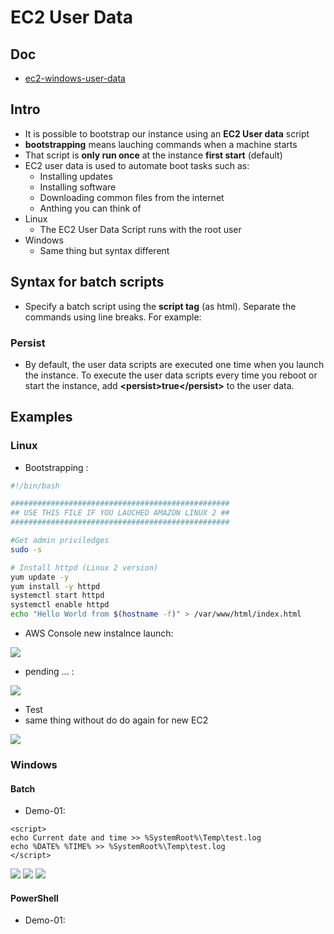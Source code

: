 # EC2 User Data

## Doc
* [ec2-windows-user-data](https://docs.aws.amazon.com/AWSEC2/latest/WindowsGuide/ec2-windows-user-data.html)

## Intro
* It is possible to bootstrap our instance using an **EC2 User data** script
* **bootstrapping** means lauching commands when a machine starts
* That script is **only run once** at the instance **first start** (default)
* EC2 user data is used to automate boot tasks such as:
  * Installing updates
  * Installing software
  * Downloading common files from the internet
  * Anthing you can think of
* Linux
  * The EC2 User Data Script runs with the root user
* Windows
  * Same thing but syntax different
  
## Syntax for batch scripts
* Specify a batch script using the **script tag** (as html). Separate the commands using line breaks. For example:
### Persist
* By default, the user data scripts are executed one time when you launch the instance.
  To execute the user data scripts every time you reboot or start the instance,
  add **\<persist\>true\</persist\>** to the user data.

## Examples
### Linux
* Bootstrapping :
````bash
#!/bin/bash

#################################################
## USE THIS FILE IF YOU LAUCHED AMAZON LINUX 2 ##
#################################################

#Get admin priviledges
sudo -s

# Install httpd (Linux 2 version)
yum update -y
yum install -y httpd
systemctl start httpd
systemctl enable httpd
echo "Hello World from $(hostname -f)" > /var/www/html/index.html
````

* AWS Console new instalnce launch:

[<img src="https://i.imgur.com/BCLtgNC.png">](https://i.imgur.com/BCLtgNC.png)

* pending ... :

[<img src="https://i.imgur.com/eaUhSp1.png">](https://i.imgur.com/eaUhSp1.png)

* Test 
 * same thing without do do again for new EC2
 
[<img src="https://i.imgur.com/MOIZ1QV.png">](https://i.imgur.com/MOIZ1QV.png)

### Windows
#### Batch
* Demo-01:

````batch
<script>
echo Current date and time >> %SystemRoot%\Temp\test.log
echo %DATE% %TIME% >> %SystemRoot%\Temp\test.log
</script>
````
[<img src="https://i.imgur.com/5QdUup3.png">](https://i.imgur.com/5QdUup3.png)
[<img src="https://i.imgur.com/otG8DvD.png">](https://i.imgur.com/otG8DvD.png)
[<img src="https://i.imgur.com/9JjJN60.png">](https://i.imgur.com/9JjJN60.png)

#### PowerShell
* Demo-01:


